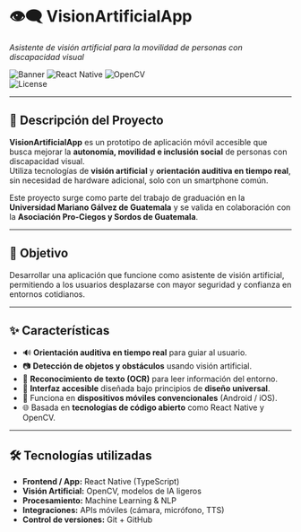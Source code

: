 # 👁️‍🗨️ VisionArtificialApp
_Asistente de visión artificial para la movilidad de personas con discapacidad visual_

![Banner](https://img.shields.io/badge/Accesibilidad-Inclusión-blueviolet?style=for-the-badge) 
![React Native](https://img.shields.io/badge/React%20Native-0.80.2-61DAFB?style=for-the-badge&logo=react) 
![OpenCV](https://img.shields.io/badge/OpenCV-Vision%20Artificial-brightgreen?style=for-the-badge&logo=opencv)  
![License](https://img.shields.io/badge/License-MIT-orange?style=for-the-badge)

---

## 🌟 Descripción del Proyecto
**VisionArtificialApp** es un prototipo de aplicación móvil accesible que busca mejorar la **autonomía, movilidad e inclusión social** de personas con discapacidad visual.  
Utiliza tecnologías de **visión artificial** y **orientación auditiva en tiempo real**, sin necesidad de hardware adicional, solo con un smartphone común.  

Este proyecto surge como parte del trabajo de graduación en la **Universidad Mariano Gálvez de Guatemala** y se valida en colaboración con la **Asociación Pro-Ciegos y Sordos de Guatemala**.

---

## 🎯 Objetivo
Desarrollar una aplicación que funcione como asistente de visión artificial, permitiendo a los usuarios desplazarse con mayor seguridad y confianza en entornos cotidianos.

---

## ✨ Características
- 🔊 **Orientación auditiva en tiempo real** para guiar al usuario.
- 📷 **Detección de objetos y obstáculos** usando visión artificial.
- 📄 **Reconocimiento de texto (OCR)** para leer información del entorno.
- 🤝 **Interfaz accesible** diseñada bajo principios de **diseño universal**.
- 📱 Funciona en **dispositivos móviles convencionales** (Android / iOS).
- 🌐 Basada en **tecnologías de código abierto** como React Native y OpenCV.

---

## 🛠️ Tecnologías utilizadas
- **Frontend / App:** React Native (TypeScript)
- **Visión Artificial:** OpenCV, modelos de IA ligeros
- **Procesamiento:** Machine Learning & NLP
- **Integraciones:** APIs móviles (cámara, micrófono, TTS)
- **Control de versiones:** Git + GitHub
